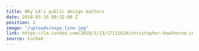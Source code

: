 ```yaml
---
title: Why LA's public design matters
date: 2018-03-16 00:32:00 Z
position: 2
image: "/uploads/expo_line.jpg"
link: https://la.curbed.com/2018/3/13/17111610/christopher-hawthorne-interview-chief-design-officer
source: Curbed
---
```


